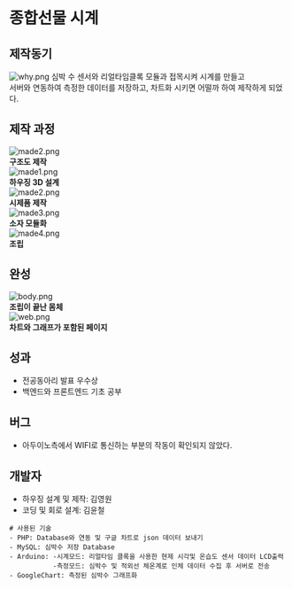 # 종합선물 시계

## 제작동기
![why.png](https://github.com/kimyooncheol/2019_SchoolProject/blob/master/image/why.png?raw=true)
심박 수 센서와 리얼타임클록 모듈과 접목시켜 시계를 만들고<br>서버와 연동하여 측정한 데이터를 저장하고, 차트화 시키면 어떨까 하여 제작하게 되었다.
## 제작 과정
![made2.png](https://github.com/kimyooncheol/2019_SchoolProject/blob/master/image/map.PNG?raw=true)<br>
**구조도 제작**<br>
![made1.png](https://github.com/kimyooncheol/2019_SchoolProject/blob/master/image/made_1.PNG?raw=true)<br>
**하우징 3D 설계**<br>
![made2.png](https://github.com/kimyooncheol/2019_SchoolProject/blob/master/image/made_2.PNG?raw=true)<br>
**시제품 제작**<br>
![made3.png](https://github.com/kimyooncheol/2019_SchoolProject/blob/master/image/made_3.PNG?raw=true)<br>
**소자 모듈화**<br>
![made4.png](https://github.com/kimyooncheol/2019_SchoolProject/blob/master/image/made_4.PNG?raw=true)<br>
**조립**
## 완성
![body.png](https://github.com/kimyooncheol/2019_SchoolProject/blob/master/image/body.PNG?raw=true)<br>
**조립이 끝난 몸체**<br>
![web.png](https://github.com/kimyooncheol/2019_SchoolProject/blob/master/image/web.PNG?raw=true)<br>
**차트와 그래프가 포함된 페이지**
## 성과
- 전공동아리 발표 우수상
- 백엔드와 프론트엔드 기초 공부
## 버그
- 아두이노측에서 WIFI로 통신하는 부분의 작동이 확인되지 않았다.  
## 개발자
- 하우징 설계 및 제작: 김영원
- 코딩 및 회로 설계: 김윤철
```
# 사용된 기술
- PHP: Database와 연동 및 구글 차트로 json 데이터 보내기
- MySQL: 심박수 저장 Database
- Arduino: -시계모드: 리얼타임 클록을 사용한 현제 시각및 온습도 센서 데이터 LCD출력
           -측정모드: 심박수 및 적외선 체온계로 인체 데이터 수집 후 서버로 전송
- GoogleChart: 측정된 심박수 그래프화
```
